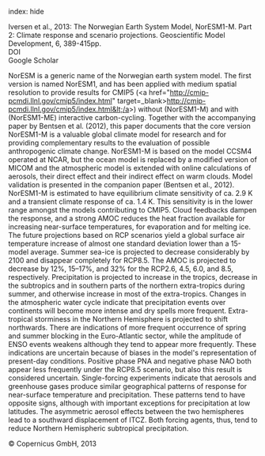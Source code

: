 index: hide

<div class="Citation">

  <div class="Citation-body">
    <div class="Citation-text">Iversen et al., 2013: The Norwegian Earth System Model, NorESM1-M. Part 2: Climate response and scenario projections. <span class="Article-journal">Geoscientific Model Development, </span><span class="Article-volume">6, </span>389-415pp.</div>
    <div class="Citation-links">
      <div class="CitationLink" data-href="https://doi.org/10.5194/gmd-6-389-2013">
        <div class="CitationLink-icon CitationLink-Doi"></div>
        <div class="CitationLink-text">DOI</div>
      </div>
      <div class="CitationLink" data-href="https://scholar.google.com/scholar?q=10.5194/gmd-6-389-2013">
        <div class="CitationLink-icon CitationLink-Scholar"></div>
        <div class="CitationLink-text">Google Scholar</div>
      </div>
    </div>
  </div>
</div>

NorESM is a generic name of the Norwegian earth system model. The first version is named NorESM1, and has been applied with medium spatial resolution to provide results for CMIP5 (&lt;a href="http://cmip-pcmdi.llnl.gov/cmip5/index.html" target=_blank&gt;http://cmip-pcmdi.llnl.gov/cmip5/index.html&lt;/a&gt;) without (NorESM1-M) and with (NorESM1-ME) interactive carbon-cycling. Together with the accompanying paper by Bentsen et al. (2012), this paper documents that the core version NorESM1-M is a valuable global climate model for research and for providing complementary results to the evaluation of possible anthropogenic climate change. NorESM1-M is based on the model CCSM4 operated at NCAR, but the ocean model is replaced by a modified version of MICOM and the atmospheric model is extended with online calculations of aerosols, their direct effect and their indirect effect on warm clouds. Model validation is presented in the companion paper (Bentsen et al., 2012). NorESM1-M is estimated to have equilibrium climate sensitivity of ca. 2.9 K and a transient climate response of ca. 1.4 K. This sensitivity is in the lower range amongst the models contributing to CMIP5. Cloud feedbacks dampen the response, and a strong AMOC reduces the heat fraction available for increasing near-surface temperatures, for evaporation and for melting ice. The future projections based on RCP scenarios yield a global surface air temperature increase of almost one standard deviation lower than a 15-model average. Summer sea-ice is projected to decrease considerably by 2100 and disappear completely for RCP8.5. The AMOC is projected to decrease by 12%, 15–17%, and 32% for the RCP2.6, 4.5, 6.0, and 8.5, respectively. Precipitation is projected to increase in the tropics, decrease in the subtropics and in southern parts of the northern extra-tropics during summer, and otherwise increase in most of the extra-tropics. Changes in the atmospheric water cycle indicate that precipitation events over continents will become more intense and dry spells more frequent. Extra-tropical storminess in the Northern Hemisphere is projected to shift northwards. There are indications of more frequent occurrence of spring and summer blocking in the Euro-Atlantic sector, while the amplitude of ENSO events weakens although they tend to appear more frequently. These indications are uncertain because of biases in the model's representation of present-day conditions. Positive phase PNA and negative phase NAO both appear less frequently under the RCP8.5 scenario, but also this result is considered uncertain. Single-forcing experiments indicate that aerosols and greenhouse gases produce similar geographical patterns of response for near-surface temperature and precipitation. These patterns tend to have opposite signs, although with important exceptions for precipitation at low latitudes. The asymmetric aerosol effects between the two hemispheres lead to a southward displacement of ITCZ. Both forcing agents, thus, tend to reduce Northern Hemispheric subtropical precipitation.

<div class="Citation-copy">
&copy; Copernicus GmbH, 2013
</div>